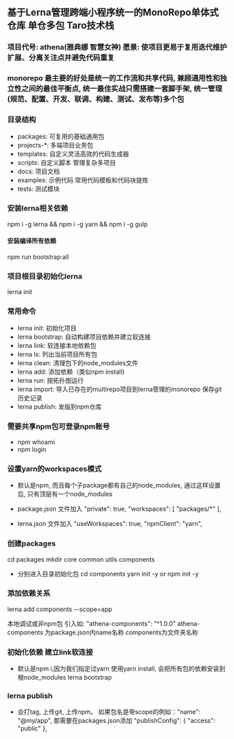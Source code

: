 ## 基于Lerna管理跨端小程序统一的MonoRepo单体式仓库 单仓多包 Taro技术栈

### 项目代号: athena(雅典娜 智慧女神) 愿景: 使项目更易于复用迭代维护扩展、分离关注点并避免代码重复

### monorepo 最主要的好处是统一的工作流和共享代码, 兼顾通用性和独立性之间的最佳平衡点, 统一最佳实战只需搭建一套脚手架, 统一管理(规范、配置、开发、联调、构建、测试、发布等)多个包

### 目录结构

- packages: 可复用的基础通用包
- projects-*: 多端项目业务包
- templates: 自定义灵活高效的代码生成器
- scripts: 自定义脚本 管理复杂多项目
- docs: 项目文档
- examples: 示例代码 常用代码模板和代码块提炼
- tests: 测试模块

### 安装lerna相关依赖
npm i -g lerna && npm i -g yarn &&  npm i -g gulp
#### 安装编译所有依赖
npm run bootstrap:all

### 项目根目录初始化lerna
lerna init

### 常用命令
- lerna init: 初始化项目
- lerna bootstrap: 自动构建项目依赖并建立软连接
- lerna link: 软连接本地依赖包
- lerna ls: 列出当前项目所有包
- lerna clean: 清理包下的node_modules文件
- lerna add: 添加依赖（类似npm install)
- lerna run: 按拓扑图运行
- lerna import: 导入已存在的multirepo项目到lerna管理的monorepo 保存git历史记录
- lerna publish: 发版到npm仓库

### 需要共享npm包可登录npm账号
- npm whoami
- npm login

### 设置yarn的workspaces模式
- 默认是npm, 而且每个子package都有自己的node_modules, 通过这样设置后, 只有顶层有一个node_modules
- package.json 文件加入
  "private": true,
  "workspaces": [
  "packages/*"
  ],

- lerna.json 文件加入
  "useWorkspaces": true,
  "npmClient": "yarn",

### 创建packages

cd packages
mkdir core common utils components
- 分别进入目录初始化包
  cd components
  yarn init -y or npm init -y

### 添加依赖关系

lerna add components --scope=app

本地调试或非npm包 引入如: "athena-components": "^1.0.0"
athena-components 为package.json内name名称 components为文件夹名称

### 初始化依赖 建立link软连接
- 默认是npm i,因为我们指定过yarn 使用yarn install, 会把所有包的依赖安装到根node_modules
  lerna bootstrap

### lerna publish
- 会打tag, 上传git, 上传npm。 如果包名是带scope的例如："name": "@my/app", 那需要在packages.json添加
  "publishConfig": {
  "access": "public"
  },               

